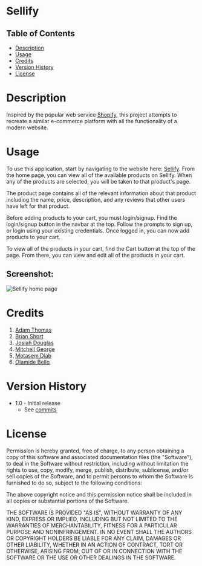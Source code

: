# Sellify <!-- omit in toc -->

## Table of Contents <!-- omit in toc -->

- [Description](#description)
- [Usage](#usage)
- [Credits](#credits)
- [Version History](#version-history)
- [License](#license)

# Description

Inspired by the popular web service [Shopify](https://www.shopify.com/), this project attempts to recreate a similar e-commerce platform with all the functionality of a modern website.

# Usage
 
To use this application, start by navigating to the website here: [Sellify](). From the home page, you can view all of the available products on Sellify. When any of the products are selected, you will be taken to that product's page.

The product page contains all of the relevant information about that product including the name, price, description, and any reviews that other users have left for that product.

Before adding products to your cart, you must login/signup. Find the login/signup button in the navbar at the top. Follow the prompts to sign up, or login using your existing credentials. Once logged in, you can now add products to your cart.

To view all of the products in your cart, find the Cart button at the top of the page. From there, you can view and edit all of the products in your cart.

## Screenshot: <!-- omit in toc -->

![Sellify home page]()

# Credits

1. [Adam Thomas]()
2. [Brian Short](https://github.com/bshort985)
3. [Josiah Douglas](https://github.com/BluCheeseSlushi)
4. [Mitchell George](https://github.com/mitchgeorge8)
5. [Motasem Diab](https://github.com/diabm1)
6. [Olamide Bello](https://github.com/olacase)

# Version History

- 1.0 - Initial release
  - See [commits](https://github.com/diabm1/sellify/commits)

# License

Permission is hereby granted, free of charge, to any person obtaining
a copy of this software and associated documentation files (the
"Software"), to deal in the Software without restriction, including
without limitation the rights to use, copy, modify, merge, publish,
distribute, sublicense, and/or sell copies of the Software, and to
permit persons to whom the Software is furnished to do so, subject to
the following conditions:

The above copyright notice and this permission notice shall be
included in all copies or substantial portions of the Software.

THE SOFTWARE IS PROVIDED "AS IS", WITHOUT WARRANTY OF ANY KIND,
EXPRESS OR IMPLIED, INCLUDING BUT NOT LIMITED TO THE WARRANTIES OF
MERCHANTABILITY, FITNESS FOR A PARTICULAR PURPOSE AND
NONINFRINGEMENT. IN NO EVENT SHALL THE AUTHORS OR COPYRIGHT HOLDERS BE
LIABLE FOR ANY CLAIM, DAMAGES OR OTHER LIABILITY, WHETHER IN AN ACTION
OF CONTRACT, TORT OR OTHERWISE, ARISING FROM, OUT OF OR IN CONNECTION
WITH THE SOFTWARE OR THE USE OR OTHER DEALINGS IN THE SOFTWARE.
